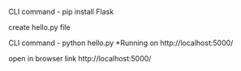 
CLI command
     - pip install Flask

create hello.py file

CLI command
    - python hello.py
        *Running on http://localhost:5000/

open in browser link
    http://localhost:5000/
